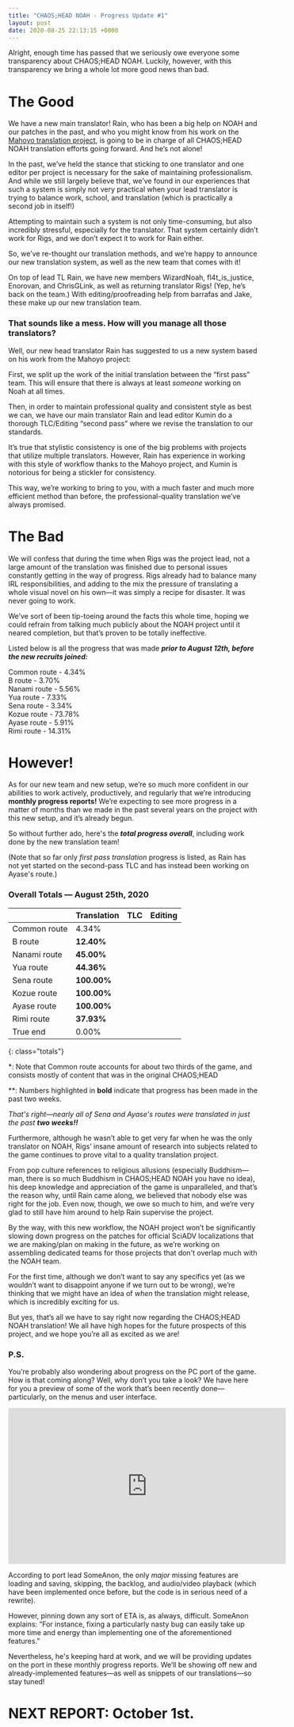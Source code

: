 ```yaml
---
title: "CHAOS;HEAD NOAH - Progress Update #1"
layout: post
date: 2020-08-25 22:13:15 +0000
---
```


Alright, enough time has passed that we seriously owe everyone some transparency about CHAOS;HEAD NOAH. Luckily, however, with this transparency we bring a whole lot more good news than bad.

# The Good

We have a new main translator! Rain, who has been a big help on NOAH and our patches in the past, and who you might know from his work on the [Mahoyo translation project](https://twitter.com/hollowmoontl), is going to be in charge of all CHAOS;HEAD NOAH translation efforts going forward. And he’s not alone!

In the past, we’ve held the stance that sticking to one translator and one editor per project is necessary for the sake of maintaining professionalism. And while we still largely believe that, we’ve found in our experiences that such a system is simply not very practical when your lead translator is trying to balance work, school, and translation (which is practically a second job in itself!) 

Attempting to maintain such a system is not only time-consuming, but also incredibly stressful, especially for the translator. That system certainly didn’t work for Rigs, and we don’t expect it to work for Rain either.

So, we’ve re-thought our translation methods, and we’re happy to announce our new translation system, as well as the new team that comes with it!

On top of lead TL Rain, we have new members WizardNoah, fl4t\_is\_justice, Enorovan, and ChrisGLink, as well as returning translator Rigs! (Yep, he’s back on the team.) With editing/proofreading help from barrafas and Jake, these make up our new translation team.

### That sounds like a mess. How will you manage all those translators?

Well, our new head translator Rain has suggested to us a new system based on his work from the Mahoyo project:

First, we split up the work of the initial translation between the “first pass” team. This will ensure that there is always at least *someone* working on Noah at all times. 

Then, in order to maintain professional quality and consistent style as best we can, we have our main translator Rain and lead editor Kumin do a thorough TLC/Editing “second pass” where we revise the translation to our standards.

It’s true that stylistic consistency is one of the big problems with projects that utilize multiple translators. However, Rain has experience in working with this style of workflow thanks to the Mahoyo project, and Kumin is notorious for being a stickler for consistency. 

This way, we’re working to bring to you, with a much faster and much more efficient method than before, the professional-quality translation we’ve always promised.

# The Bad

We will confess that during the time when Rigs was the project lead, not a large amount of the translation was finished due to personal issues constantly getting in the way of progress. Rigs already had to balance many IRL responsibilities, and adding to the mix the pressure of translating a whole visual novel on his own—it was simply a recipe for disaster. It was never going to work.

We’ve sort of been tip-toeing around the facts this whole time, hoping we could refrain from talking much publicly about the NOAH project until it neared completion, but that’s proven to be totally ineffective.

Listed below is all the progress that was made ***prior to August 12th, before the new recruits joined:***

Common route - 4.34%<br>
B route - 3.70%<br>
Nanami route - 5.56%<br>
Yua route - 7.33%<br>
Sena route - 3.34%<br>
Kozue route - 73.78%<br>
Ayase route - 5.91%<br>
Rimi route - 14.31%

# However!

As for our new team and new setup, we’re so much more confident in our abilities to work actively, productively, and regularly that we’re introducing **monthly progress reports!** We’re expecting to see more progress in a matter of months than we made in the past several years on the project with this new setup, and it’s already begun.

So without further ado, here's the ***total progress overall***, including work done by the new translation team!

(Note that so far only *first pass translation* progress is listed, as Rain has not yet started on the second-pass TLC and has instead been working on Ayase's route.) 

### Overall Totals — August 25th, 2020

|              | **Translation** | **TLC** | **Editing** |
| ------------ | --------------- | ------- | ----------- |
| Common route | 4.34%           |         |             |
| B route      | **12.40%**      |         |             |
| Nanami route | **45.00%**      |         |             |
| Yua route    | **44.36%**      |         |             |
| Sena route   | **100.00%**     |         |             |
| Kozue route  | **100.00%**     |         |             |
| Ayase route  | **100.00%**     |         |             |
| Rimi route   | **37.93%**      |         |             |
| True end     | 0.00%           |         |             |
{: class="totals"}

\*: Note that Common route accounts for about two thirds of the game, and consists mostly of content that was in the original CHAOS;HEAD

\*\*: Numbers highlighted in **bold** indicate that progress has been made in the past two weeks.

*That's right—nearly all of Sena and Ayase's routes were translated in just the past **two weeks!!***

Furthermore, although he wasn’t able to get very far when he was the only translator on NOAH, Rigs’ insane amount of research into subjects related to the game continues to prove vital to a quality translation project. 

From pop culture references to religious allusions (especially Buddhism—man, there is so much Buddhism in CHAOS;HEAD NOAH you have no idea), his deep knowledge and appreciation of the game is unparalleled, and that’s the reason why, until Rain came along, we believed that nobody else was right for the job. Even now, though, we owe so much to him, and we’re very glad to still have him around to help Rain supervise the project.

By the way, with this new workflow, the NOAH project won’t be significantly slowing down progress on the patches for official SciADV localizations that we are making/plan on making in the future, as we’re working on assembling dedicated teams for those projects that don't overlap much with the NOAH team.

For the first time, although we don’t want to say any specifics yet (as we wouldn’t want to disappoint anyone if we turn out to be wrong), we’re thinking that we might have an idea of *when* the translation might release, which is incredibly exciting for us.

But yes, that’s all we have to say right now regarding the CHAOS;HEAD NOAH translation! We all have high hopes for the future prospects of this project, and we hope you’re all as excited as we are!

### P.S.

You’re probably also wondering about progress on the PC port of the game. How is that coming along? Well, why don’t you take a look? We have here for you a preview of some of the work that’s been recently done—particularly, on the menus and user interface.

<div class="youtube-wrapper"><iframe width="560" height="315" src="https://www.youtube-nocookie.com/embed/1nA437Ru4bE" frameborder="0" allow="accelerometer; autoplay; encrypted-media; gyroscope; picture-in-picture" allowfullscreen></iframe></div>

According to port lead SomeAnon, the only *major* missing features are loading and saving, skipping, the backlog, and audio/video playback (which have been implemented once before, but the code is in serious need of a rewrite). 

However, pinning down any sort of ETA is, as always, difficult. SomeAnon explains: “For instance, fixing a particularly nasty bug can easily take up more time and energy than implementing one of the aforementioned features.”

Nevertheless, he's keeping hard at work, and we will be providing updates on the port in these monthly progress reports. We’ll be showing off new and already-implemented features—as well as snippets of our translations—so stay tuned!

# NEXT REPORT: October 1st.